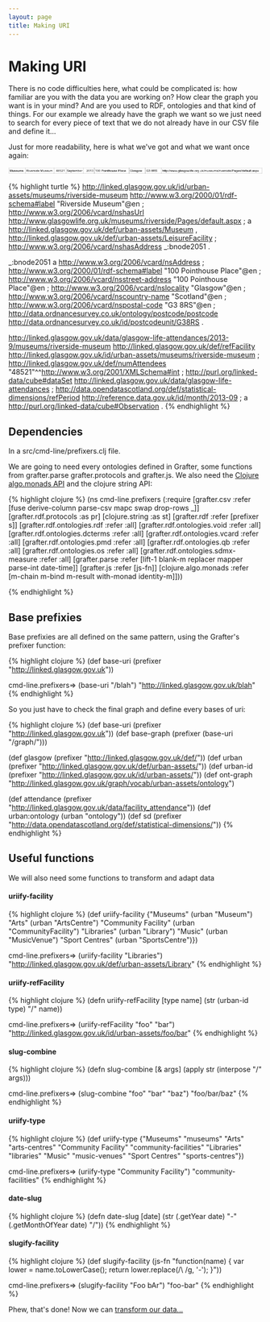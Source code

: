 ```yaml
---
layout: page
title: Making URI
---
```


# Making URI

There is no code difficulties here, what could be complicated is: how familiar are you with the data you are working on? How clear the graph you want is in your mind? And are you used to RDF, ontologies and that kind of things.
For our example we already have the graph we want so we just need to search for every piece of text that we do not already have in our CSV file and define it...

Just for more readability, here is what we've got and what we want once again:

![Data Screenshot](/assets/911_prefixies_1.png)

{% highlight turtle %}
<http://linked.glasgow.gov.uk/id/urban-assets/museums/riverside-museum> <http://www.w3.org/2000/01/rdf-schema#label> "Riverside Museum"@en ;
	<http://www.w3.org/2006/vcard/nshasUrl> <http://www.glasgowlife.org.uk/museums/riverside/Pages/default.aspx> ;
	a <http://linked.glasgow.gov.uk/def/urban-assets/Museum> , <http://linked.glasgow.gov.uk/def/urban-assets/LeisureFacility> ;
	<http://www.w3.org/2006/vcard/nshasAddress> _:bnode2051 .

_:bnode2051 a <http://www.w3.org/2006/vcard/nsAddress> ;
	<http://www.w3.org/2000/01/rdf-schema#label> "100 Pointhouse Place"@en ;
	<http://www.w3.org/2006/vcard/nsstreet-address> "100 Pointhouse Place"@en ;
	<http://www.w3.org/2006/vcard/nslocality> "Glasgow"@en ;
	<http://www.w3.org/2006/vcard/nscountry-name> "Scotland"@en ;
	<http://www.w3.org/2006/vcard/nspostal-code> "G3 8RS"@en ;
	<http://data.ordnancesurvey.co.uk/ontology/postcode/postcode> <http://data.ordnancesurvey.co.uk/id/postcodeunit/G38RS> .

<http://linked.glasgow.gov.uk/data/glasgow-life-attendances/2013-9/museums/riverside-museum> <http://linked.glasgow.gov.uk/def/refFacility> <http://linked.glasgow.gov.uk/id/urban-assets/museums/riverside-museum> ;
	<http://linked.glasgow.gov.uk/def/numAttendees> "48521"^^<http://www.w3.org/2001/XMLSchema#int> ;
	<http://purl.org/linked-data/cube#dataSet> <http://linked.glasgow.gov.uk/data/glasgow-life-attendances> ;
	<http://data.opendatascotland.org/def/statistical-dimensions/refPeriod> <http://reference.data.gov.uk/id/month/2013-09> ;
	a <http://purl.org/linked-data/cube#Observation> .
{% endhighlight %}

## Dependencies
In a src/cmd-line/prefixers.clj file.

We are going to need every ontologies defined in Grafter, some functions from grafter.parse grafter.protocols and grafter.js. We also need the [Clojure algo.monads API](http://clojure.github.io/algo.monads/) and the clojure string API:

{% highlight clojure %}
(ns cmd-line.prefixers
  (:require [grafter.csv :refer [fuse derive-column parse-csv mapc swap drop-rows _]]
           [grafter.rdf.protocols :as pr]
           [clojure.string :as st]
           [grafter.rdf :refer [prefixer s]]
           [grafter.rdf.ontologies.rdf :refer :all]
           [grafter.rdf.ontologies.void :refer :all]
           [grafter.rdf.ontologies.dcterms :refer :all]
           [grafter.rdf.ontologies.vcard :refer :all]
           [grafter.rdf.ontologies.pmd :refer :all]
           [grafter.rdf.ontologies.qb :refer :all]
           [grafter.rdf.ontologies.os :refer :all]
           [grafter.rdf.ontologies.sdmx-measure :refer :all]
           [grafter.parse :refer [lift-1 blank-m replacer mapper parse-int date-time]]
           [grafter.js :refer [js-fn]]
           [clojure.algo.monads :refer [m-chain m-bind m-result with-monad identity-m]]))

{% endhighlight %}

## Base prefixies
Base prefixies are all defined on the same pattern, using the Grafter's prefixer function:

{% highlight clojure %}
(def base-uri (prefixer "http://linked.glasgow.gov.uk"))

cmd-line.prefixers=> (base-uri "/blah")
"http://linked.glasgow.gov.uk/blah"
{% endhighlight %}

So you just have to check the final graph and define every bases of uri:

{% highlight clojure %}
(def base-uri (prefixer "http://linked.glasgow.gov.uk"))
(def base-graph (prefixer (base-uri "/graph/")))

(def glasgow (prefixer "http://linked.glasgow.gov.uk/def/"))
(def urban (prefixer "http://linked.glasgow.gov.uk/def/urban-assets/"))
(def urban-id (prefixer "http://linked.glasgow.gov.uk/id/urban-assets/"))
(def ont-graph "http://linked.glasgow.gov.uk/graph/vocab/urban-assets/ontology")

(def attendance (prefixer "http://linked.glasgow.gov.uk/data/facility_attendance"))
(def urban:ontology (urban "ontology"))
(def sd (prefixer "http://data.opendatascotland.org/def/statistical-dimensions/"))
{% endhighlight %}


## Useful functions
We will also need some functions to transform and adapt data

#### uriify-facility
{% highlight clojure %}
(def uriify-facility {"Museums" (urban "Museum")
                      "Arts" (urban "ArtsCentre")
                      "Community Facility" (urban "CommunityFacility")
                      "Libraries" (urban "Library")
                      "Music" (urban "MusicVenue")
                      "Sport Centres" (urban "SportsCentre")})

cmd-line.prefixers=> (uriify-facility "Libraries")
"http://linked.glasgow.gov.uk/def/urban-assets/Library"
{% endhighlight %}

#### uriify-refFacility
{% highlight clojure %}
(defn uriify-refFacility [type name]
  (str (urban-id type) "/" name))

cmd-line.prefixers=> (uriify-refFacility "foo" "bar")
"http://linked.glasgow.gov.uk/id/urban-assets/foo/bar"
{% endhighlight %}

#### slug-combine
{% highlight clojure %}
(defn slug-combine [& args]
  (apply str (interpose "/" args)))

cmd-line.prefixers=> (slug-combine "foo" "bar" "baz")
"foo/bar/baz"
{% endhighlight %}

#### uriify-type
{% highlight clojure %}
(def uriify-type {"Museums" "museums"
                  "Arts" "arts-centres"
                  "Community Facility" "community-facilities"
                  "Libraries" "libraries"
                  "Music" "music-venues"
                  "Sport Centres" "sports-centres"})

cmd-line.prefixers=> (uriify-type "Community Facility")
"community-facilities"
{% endhighlight %}

#### date-slug
{% highlight clojure %}
(defn date-slug [date]
  (str (.getYear date) "-" (.getMonthOfYear date) "/"))
{% endhighlight %}

#### slugify-facility
{% highlight clojure %}
(def slugify-facility
  (js-fn "function(name) {
              var lower = name.toLowerCase();
              return lower.replace(/\\ /g, '-');
         }"))

cmd-line.prefixers=> (slugify-facility "Foo bAr")
"foo-bar"
{% endhighlight %}


Phew, that's done! Now we can [transform our data...](921_pipeline.html)
